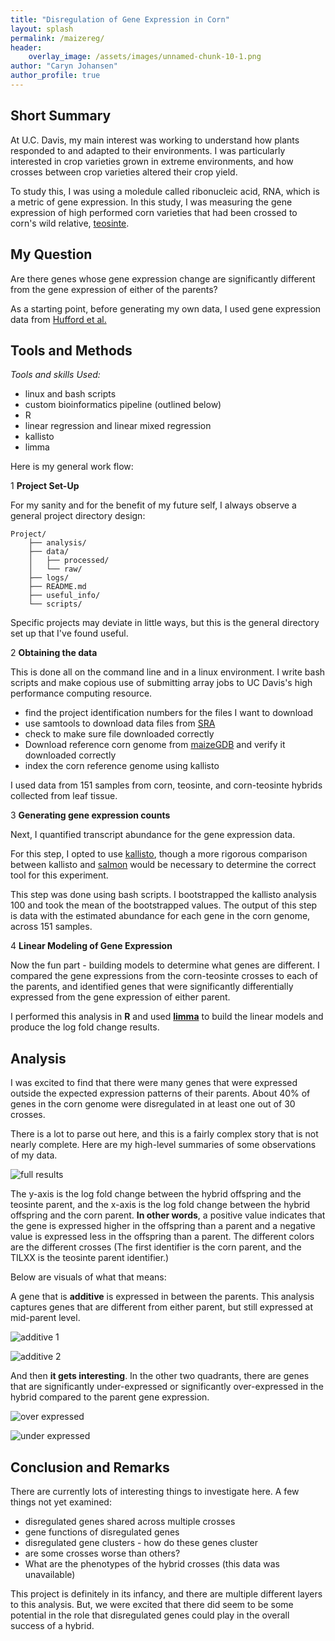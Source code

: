 ```yaml
---
title: "Disregulation of Gene Expression in Corn"
layout: splash
permalink: /maizereg/
header: 
    overlay_image: /assets/images/unnamed-chunk-10-1.png
author: "Caryn Johansen"
author_profile: true
---
```


## Short Summary

At U.C. Davis, my main interest was working to understand how plants responded to and adapted to their environments. I was particularly interested in crop varieties grown in extreme environments, and how crosses between crop varieties altered their crop yield.

To study this, I was using a moledule called ribonucleic acid, RNA, which is a metric of gene expression. In this study, I was measuring the gene expression of high performed corn varieties that had been crossed to corn's wild relative, [teosinte](https://teosinte.wisc.edu/questions.html).

## My Question

Are there genes whose gene expression change are significantly different from the gene expression of either of the parents?

As a starting point, before generating my own data, I used gene expression data from [Hufford et al.](http://journals.plos.org/plosgenetics/article?id=10.1371/journal.pgen.1003477)

## Tools and Methods

_Tools and skills Used:_

* linux and bash scripts
* custom bioinformatics pipeline (outlined below)
* R
* linear regression and linear mixed regression
* kallisto
* limma

Here is my general work flow:

1 __Project Set-Up__


For my sanity and for the benefit of my future self, I always observe a general project directory design:

    Project/
        ├── analysis/
        ├── data/
        │   ├── processed/
        │   └── raw/
        ├── logs/
        ├── README.md
        ├── useful_info/
        └── scripts/

Specific projects may deviate in little ways, but this is the general directory set up that I've found useful.

2 __Obtaining the data__

This is done all on the command line and in a linux environment. I write bash scripts and make copious use of submitting array jobs to UC Davis's high performance computing resource.

* find the project identification numbers for the files I want to download
* use samtools to download data files from [SRA](https://www.ncbi.nlm.nih.gov/sra)
* check to make sure file downloaded correctly
* Download reference corn genome from [maizeGDB](https://www.maizegdb.org/) and verify it downloaded correctly
* index the corn reference genome using kallisto

I used data from 151 samples from corn, teosinte, and corn-teosinte hybrids collected from leaf tissue.

3 __Generating gene expression counts__

Next, I quantified transcript abundance for the gene expression data.

For this step, I opted to use [kallisto](https://pachterlab.github.io/kallisto/), though a more rigorous comparison between kallisto and [salmon](https://combine-lab.github.io/salmon/) would be necessary to determine the correct tool for this experiment. 

This step was done using bash scripts. I bootstrapped the kallisto analysis 100 and took the mean of the bootstrapped values. The output of this step is data with the estimated abundance for each gene in the corn genome, across 151 samples.

4 __Linear Modeling of Gene Expression__

Now the fun part - building models to determine what genes are different. I compared the gene expressions from the corn-teosinte crosses to each of the parents, and identified genes that were significantly differentially expressed from the gene expression of either parent.

I performed this analysis in __R__ and used [__limma__](http://bioconductor.org/packages/release/bioc/html/limma.html) to build the linear models and produce the log fold change results.

## Analysis

I was excited to find that there were many genes that were expressed outside the expected expression patterns of their parents. About 40% of genes in the corn genome were disregulated in at least one out of 30 crosses.

There is a lot to parse out here, and this is a fairly complex story that is not nearly complete. Here are my high-level summaries of some observations of my data.

![full results](/assets/images/unnamed-chunk-12-1.png)

The y-axis is the log fold change between the hybrid offspring and the teosinte parent, and the x-axis is the log fold change between the hybrid offspring and the corn parent. __In other words__, a positive value indicates that the gene is expressed higher in the offspring than a parent and a negative value is expressed less in the offspring than a parent. The different colors are the different crosses (The first identifier is the corn parent, and the TILXX is the teosinte parent identifier.)

Below are visuals of what that means:

A gene that is __additive__ is expressed in between the parents. This analysis captures genes that are different from either parent, but still expressed at mid-parent level.

![additive 1](/assets/images/GRMZM5G826666.png)

![additive 2](/assets/images/AC194591.2.png)

And then __it gets interesting__. In the other two quadrants, there are genes that are significantly under-expressed or significantly over-expressed in the hybrid compared to the parent gene expression.

![over expressed](/assets/images/GRMZM2G140726.png)

![under expressed](/assets/images/AC149475.2.png)

## Conclusion and Remarks

There are currently lots of interesting things to investigate here. A few things not yet examined:

* disregulated genes shared across multiple crosses
* gene functions of disregulated genes
* disregulated gene clusters - how do these genes cluster
* are some crosses worse than others?
* What are the phenotypes of the hybrid crosses (this data was unavailable)

This project is definitely in its infancy, and there are multiple different layers to this analysis. But, we were excited that there did seem to be some potential in the role that disregulated genes could play in the overall success of a hybrid.
